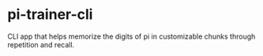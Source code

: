 # pi-trainer-cli
CLI app that helps memorize the digits of pi in customizable chunks through repetition and recall.
